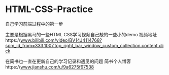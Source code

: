 # HTML-CSS-Practice
自己学习前端过程中的第一步

主要是根据黑马的一些HTML CSS学习视频自己敲的一些小的demo
视频地址https://www.bilibili.com/video/BV14J4114768?spm_id_from=333.1007.top_right_bar_window_custom_collection.content.click

在简书也一直在更新自己的学习记录和遇见的问题
简书个人博客https://www.jianshu.com/u/9a6275f97538
